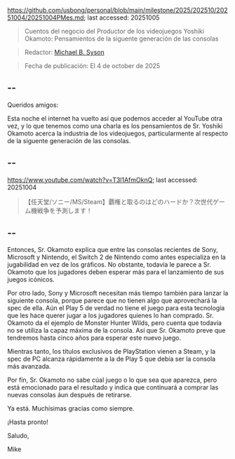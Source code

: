 https://github.com/usbong/personal/blob/main/milestone/2025/202510/20251004/20251004PMes.md; last accessed: 20251005

> Cuentos del negocio del Productor de los videojuegos Yoshiki Okamoto: Pensamientos de la siguente generación de las consolas

> Redactor: [Michael B. Syson](https://www.linkedin.com/in/michaelsyson/)

> Fecha de publicación: El 4 de october de 2025

## --

Queridos amigos:

Esta noche el internet ha vuelto así que podemos acceder al YouTube otra vez, y lo que tenemos como una charla es los pensamientos de Sr. Yoshiki Okamoto acerca la industria de los videojuegos, particularmente al respecto de la siguente generación de las consolas.

## --

https://www.youtube.com/watch?v=T3l1AfmOknQ; last accessed: 20251004

> 【任天堂/ソニー/MS/Steam】覇権と取るのはどのハードか？次世代ゲーム機戦争を予測します！

## --

Entonces, Sr. Okamoto explica que entre las consolas recientes de Sony, Microsoft y Nintendo, el Switch 2 de Nintendo como antes especializa en la jugabilidad en vez de los gráficos. No obstante, todavía le parece a Sr. Okamoto que los jugadores deben esperar más para el lanzamiento de sus juegos icónicos. 

Por otro lado, Sony y Microsoft necesitan más tiempo también para lanzar la siguiente consola, porque parece que no tienen algo que aprovechará la spec de ella. Aún el Play 5 de verdad no tiene el juego para esta tecnología que les hace querer jugar a los jugadores quienes lo han comprado. Sr. Okamoto da el ejemplo de Monster Hunter Wilds, pero cuenta que todavía no se utiliza la capaz máxima de la consola. Así que Sr. Okamoto preve que tendremos hasta cinco años para esperar este nuevo juego.

Mientras tanto, los títulos exclusivos de PlayStation vienen a Steam, y la spec de PC alcanza rápidamente a la de Play 5 que debía ser la consola más avanzada. 

Por fin, Sr. Okamoto no sabe cúal juego o lo que sea que aparezca, pero está emocionado para el resultado y indica que continuará a comprar las nuevas consolas áun después de retirarse.

Ya está. Muchísimas gracias como siempre.

¡Hasta pronto!

Saludo,

Mike